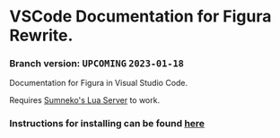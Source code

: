 # VSCode Documentation for Figura Rewrite.
### Branch version: <kbd>**UPCOMING**</kbd> <kbd>**2023-01-18**</kbd>

Documentation for Figura in Visual Studio Code.

Requires [Sumneko's Lua Server](https://marketplace.visualstudio.com/items?itemName=sumneko.lua) to work.

### Instructions for installing can be found [here](../../wiki)
